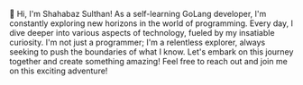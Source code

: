 👋 Hi, I'm Shahabaz Sulthan! As a self-learning GoLang developer, I'm constantly exploring new horizons in the world of programming. Every day, I dive deeper into various aspects of technology, fueled by my insatiable curiosity. I'm not just a programmer; I'm a relentless explorer, always seeking to push the boundaries of what I know. Let's embark on this journey together and create something amazing! Feel free to reach out and join me on this exciting adventure!
<!---
ShahabazSulthan/ShahabazSulthan is a ✨ special ✨ repository because its `README.md` (this file) appears on your GitHub profile.
You can click the Preview link to take a look at your changes.
--->
